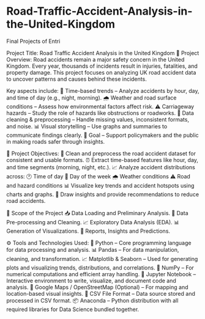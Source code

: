 # Road-Traffic-Accident-Analysis-in-the-United-Kingdom
Final Projects of Entri

Project Title:
Road Traffic Accident Analysis in the United Kingdom 
📝 Project Overview:
        Road accidents remain a major safety concern in the United Kingdom. Every year, thousands of incidents result in injuries, fatalities, and property damage. This project focuses on analyzing UK road accident data to uncover patterns and causes behind these incidents.

Key aspects include:
  📅 Time-based trends – Analyze accidents by hour, day, and time of day (e.g., night, morning).
  🌧️ Weather and road surface conditions – Assess how environmental factors affect risk.
  ⚠️ Carriageway hazards – Study the role of hazards like obstructions or roadworks.
  🧹 Data cleaning & preprocessing – Handle missing values, inconsistent formats, and noise.
  📊 Visual storytelling – Use graphs and summaries to communicate findings clearly.
  🎯 Goal – Support policymakers and the public in making roads safer through insights.


🧩 Project Objectives:
  🧹 Clean and preprocess the road accident dataset for consistent and usable formats.
  ⏰ Extract time-based features like hour, day, and time segments (morning, night, etc.).
  📈 Analyze accident distributions across:
      🕐 Time of day
      📅 Day of the week
      🌧️ Weather conditions
      ⚠️ Road and hazard conditions
  📊 Visualize key trends and accident hotspots using charts and graphs.
  🎯 Draw insights and provide recommendations to reduce road accidents.

📅 Scope of the Project
  📥 Data Loading and Preliminary Analysis.
  🧬 Data Pre-processing and Cleaning.
  📈 Exploratory Data Analysis (EDA).
  📊 Generation of Visualizations.
  📝 Reports, Insights and Predictions.

⚙️ Tools and Technologies Used:
  📌 Python – Core programming language for data processing and analysis.
  📊 Pandas – For data manipulation, cleaning, and transformation.
  📈 Matplotlib & Seaborn – Used for generating plots and visualizing trends, distributions, and correlations.
  🧮 NumPy – For numerical computations and efficient array handling.
  🧹 Jupyter Notebook – Interactive environment to write, visualize, and document code and analysis.
  📍 Google Maps / OpenStreetMap (Optional) – For mapping and location-based visual insights.
  📁 CSV File Format – Data source stored and processed in CSV format.
  📦 Anaconda – Python distribution with all required libraries for Data Science bundled together.
